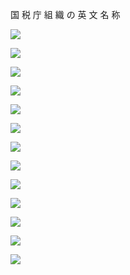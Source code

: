 国 税 庁 組 織 の 英 文 名 称

![](https://www.nta.go.jp/tmp/7dbe7775-73d7-4201-9b4e-7aa9b30d5856/images/a134bf31fd254195a5d993370147b4ae02864d41da45809e68d16055892e2c4f.jpg)

![](https://www.nta.go.jp/tmp/7dbe7775-73d7-4201-9b4e-7aa9b30d5856/images/d0ea352061b35e2cd313158edd1cc0cb27bf640fabd901d912285e0ec9dcdc50.jpg)

![](https://www.nta.go.jp/tmp/7dbe7775-73d7-4201-9b4e-7aa9b30d5856/images/304892aba962a84ef431b86a8e77d7a6cda4a37dc739b59c82e44808ba58d1a8.jpg)

![](https://www.nta.go.jp/tmp/7dbe7775-73d7-4201-9b4e-7aa9b30d5856/images/a973e23fd669e5438dd5a0e30fe2769a0fc089f05e67d838b5f0be723fccc080.jpg)

![](https://www.nta.go.jp/tmp/7dbe7775-73d7-4201-9b4e-7aa9b30d5856/images/c7cf0632f426207dec4aeecfad663177d6c472793e96c084af4b4ddb909bf66d.jpg)

![](https://www.nta.go.jp/tmp/7dbe7775-73d7-4201-9b4e-7aa9b30d5856/images/4d443903dfc395e5db5f3a6feabeb1ef99282d653c9155ea5dba39daa5f80b34.jpg)

![](https://www.nta.go.jp/tmp/7dbe7775-73d7-4201-9b4e-7aa9b30d5856/images/f6cac965a115590385da33b1a68e96ef6c5bedb7c79b41631f1fb6e440e4d053.jpg)

![](https://www.nta.go.jp/tmp/7dbe7775-73d7-4201-9b4e-7aa9b30d5856/images/c1acdbe9560ed9ade17445e74225b74c6cede724715e72e72b973d8e894cd21d.jpg)

![](https://www.nta.go.jp/tmp/7dbe7775-73d7-4201-9b4e-7aa9b30d5856/images/0d564cd4bf466a0c13e4b77e0dd4a413adf38b67f10fe8d8d7bc540488cafb65.jpg)

![](https://www.nta.go.jp/tmp/7dbe7775-73d7-4201-9b4e-7aa9b30d5856/images/638c15b8f8765b4d10169915716a7ce3c67603c300c00c76b7957a76e7772c02.jpg)

![](https://www.nta.go.jp/tmp/7dbe7775-73d7-4201-9b4e-7aa9b30d5856/images/d241f75bb0b4800f9a1d781ff9f0e182d4a8c3a5de96d6f41108340e7d2d561c.jpg)

![](https://www.nta.go.jp/tmp/7dbe7775-73d7-4201-9b4e-7aa9b30d5856/images/cba2f34945ecdb07153582600ffc4f8864f9dec74c2ea978f2830625aa76e9d7.jpg)

![](https://www.nta.go.jp/tmp/7dbe7775-73d7-4201-9b4e-7aa9b30d5856/images/65821703a3f89cc4529e85a4cb4583aadcfdf69e97a3befb53e907ff70d57981.jpg)